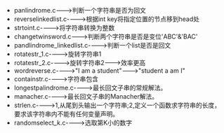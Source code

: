 - panlindrome.c--->判断一个字符串是否为回文
- reverselinkedlist.c---->根据int key将指定位置的节点移到head处
- strtoint.c---->将字符串转换为整数
- changetwinsword.c--->判断两个字符串是否是变位'ABC'&'BAC'
- pandlindrome_linkedlist.c---->判断一个list是否是回文
- rotatestr_1.c---->旋转字符串1
- rotatestr_2.c---->旋转字符串2--->效率更高
- wordreverse.c---->"I am a student"--->"student a am I"
- containstr.c---->字符串包含
- longestpalindrome.c---->最长回文子串的常规解法。
- manacher.c---->最长回文子串的Manacher解法。
- strlen.c---->1,从尾到头输出一个字符串;2,定义一个函数求字符串的长度，要求该字符串内不能有任何变量声明。
- randomselect_k.c---->选取第K小的数字

